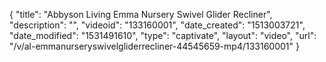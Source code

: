 {
    "title": "Abbyson Living Emma Nursery Swivel Glider Recliner",
    "description": "",
    "videoid": "133160001",
    "date_created": "1513003721",
    "date_modified": "1531491610",
    "type": "captivate",
    "layout": "video",
    "url": "\/v\/al-emmanurseryswivelgliderrecliner-44545659-mp4\/133160001"
}
